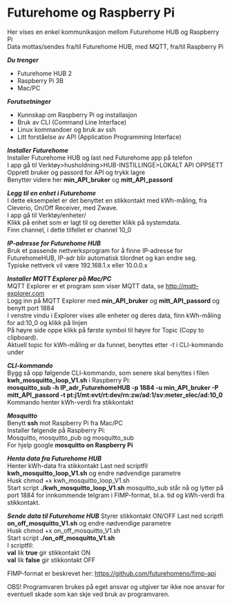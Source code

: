 # Futurehome og Raspberry Pi
Her vises en enkel kommunikasjon mellom Futurehome HUB og Raspberry Pi<br>
Data mottas/sendes fra/til Futurehome HUB, med MQTT, fra/til Raspberry Pi  

***Du trenger***<br>
- Futurehome HUB 2<br>
- Raspberry Pi 3B<br>
- Mac/PC<br>

***Forutsetninger***<br>
- Kunnskap om Raspberry Pi og installasjon<br>
- Bruk av CLI (Command Line Interface)<br>
- Linux kommandoer og bruk av ssh<br>
- Litt forståelse av API (Application Programming Interface)<br>

***Installer Futurehome***<br>
Installer Futurehome HUB og last ned Futurehome app på telefon<br>
I app gå til Verktøy>husholdning>HUB-INSTILLINGE>LOKALT API OPPSETT<br>
Opprett bruker og passord for API og trykk lagre<br>
Benytter videre her **min_API_bruker** og **mitt_API_passord**<br>

***Legg til en enhet i Futurehome***<br>
I dette eksempelet er det benyttet en stikkontakt med kWh-måling, fra Cleverio, On/Off Receiver, med Zwave. <br>
I app gå til Verktøy/enheter/<br>
Klikk på enhet som er lagt til og deretter klikk på systemdata.<br>
Finn channel, i dette tilfellet er channel 10_0<br>

***IP-adresse for Futurehome HUB***<br>
Bruk et passende nettverksprogram for å finne IP-adresse for FuturehomeHUB, IP-adr blir automatisk tilordnet og kan endre seg.<br>
Typiske nettverk vil være 192.168.1.x eller 10.0.0.x<br>

***Installer MQTT Explorer på Mac/PC***<br>
MQTT Explorer er et program som viser MQTT data, se http://mqtt-explorer.com<br>
Logg inn på MQTT Explorer med **min_API_bruker** og **mitt_API_passord** og benytt port 1884<br>
I venstre vindu i Explorer vises alle enheter og deres data, finn kWh-måling for ad:10_0 og klikk på linjen<br>
På høyre side oppe klikk på første symbol til høyre for Topic (Copy to clipboard).<br>
Aktuell topic for kWh-måling er da funnet, benyttes etter -t i CLI-kommando under<br>

***CLI-kommando***<br>
Bygg så opp følgende CLI-kommando, som senere skal benyttes i filen **kwh_mosquitto_loop_V1.sh** i Raspberry Pi:<br>
**mosquitto_sub -h IP_adr_FuturehomeHUB -p 1884 -u min_API_bruker -P mitt_API_passord -t pt:j1/mt:evt/rt:dev/rn:zw/ad:1/sv:meter_elec/ad:10_0**<br>
Kommando henter kWh-verdi fra stikkontakt<br>

***Mosquitto***<br>
Benytt **ssh** mot Raspberry Pi fra Mac/PC<br>
Installer følgende på Raspberry Pi:<br>
Mosquitto, mosquitto_pub og mosquitto_sub<br>
For hjelp google **mosquitto on Raspberry Pi**<br>

***Henta data fra Futurehome HUB***<br>
Henter kWh-data fra stikkontakt
Last ned scriptfil **kwh_mosquitto_loop_V1.sh** og endre nødvendige parametre<br>
Husk chmod +x kwh_mosquitto_loop_V1.sh<br>
Start script **./kwh_mosquitto_loop_V1.sh**
mosquitto_sub står nå og lytter på port 1884 for innkommende telgram i FIMP-format, bl.a. tid og kWh-verdi fra stikkontakt.<br>

***Sende data til Futurehome HUB***
Styrer stikkontakt ON/OFF
Last ned scriptfi **on_off_mosquitto_V1.sh** og endre nødvendige parametre<br>
Husk chmod +x on_off_mosquitto_V1.sh<br>
Start script **./on_off_mosquitto_V1.sh**<br>
I scriptfil:<br> 
**val** lik **true**  gir stikkontakt ON<br>
**val** lik **false** gir stikkontakt OFF<br>

FIMP-format er beskrevet her: https://github.com/futurehomeno/fimp-api

OBS! Programvaren brukes på eget ansvar og utgiver tar ikke noe ansvar for eventuell skade som kan skje ved bruk av programvaren.



